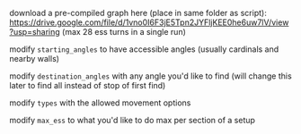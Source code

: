 download a pre-compiled graph here (place in same folder as script): https://drive.google.com/file/d/1vno0I6F3jE5Tpn2JYFljKEE0he6uw7lV/view?usp=sharing (max 28 ess turns in a single run)

modify `starting_angles` to have accessible angles (usually cardinals and nearby walls)

modify `destination_angles` with any angle you'd like to find (will change this later to find all instead of stop of first find)

modify `types` with the allowed movement options

modify `max_ess` to what you'd like to do max per section of a setup
